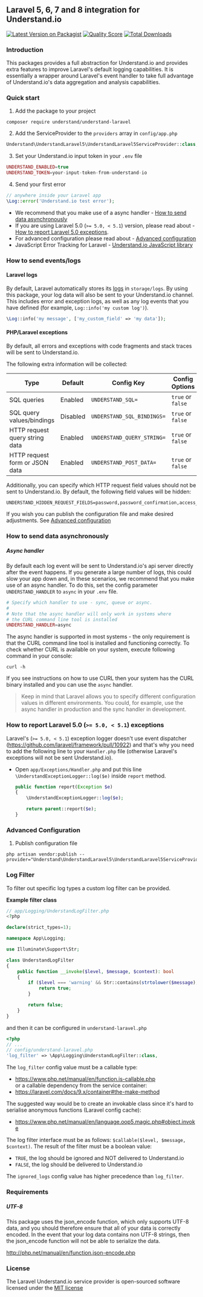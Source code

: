 ## Laravel 5, 6, 7 and 8 integration for Understand.io

[![Latest Version on Packagist](https://img.shields.io/packagist/v/understand/understand-laravel5.svg?style=flat-square)](https://packagist.org/packages/understand/understand-laravel5)
[![Quality Score](https://img.shields.io/scrutinizer/g/understand/understand-laravel5.svg?style=flat-square)](https://scrutinizer-ci.com/g/understand/understand-laravel5)
[![Total Downloads](https://img.shields.io/packagist/dt/understand/understand-laravel5.svg?style=flat-square)](https://packagist.org/packages/understand/understand-laravel5)

### Introduction

This packages provides a full abstraction for Understand.io and provides extra features to improve Laravel's default logging capabilities. It is essentially a wrapper around Laravel's event handler to take full advantage of Understand.io's data aggregation and analysis capabilities.

### Quick start

1. Add the package to your project
    
```
composer require understand/understand-laravel
```

2. Add the ServiceProvider to the `providers` array in `config/app.php`
  
```php
Understand\UnderstandLaravel5\UnderstandLaravel5ServiceProvider::class,
```

3. Set your Understand.io input token in your `.env` file
  
```php
UNDERSTAND_ENABLED=true
UNDERSTAND_TOKEN=your-input-token-from-understand-io
```

4. Send your first error

```php 
// anywhere inside your Laravel app
\Log::error('Understand.io test error');
```

- We recommend that you make use of a async handler - [How to send data asynchronously](#how-to-send-data-asynchronously)  
- If you are using Laravel 5.0 (`>= 5.0, < 5.1`) version, please read about - [How to report Laravel 5.0 exceptions](#how-to-report-laravel-50--50--51-exceptions).
- For advanced configuration please read about - [Advanced configuration](#advanced-configuration)
- JavaScript Error Tracking for Laravel - [Understand.io JavaScript library](https://www.understand.io/docs/1.0/laravel/js)


### How to send events/logs

#### Laravel logs
By default, Laravel automatically stores its [logs](http://laravel.com/docs/errors#logging) in `storage/logs`. By using this package, your log data will also be sent to your Understand.io channel. This includes error and exception logs, as well as any log events that you have defined (for example, `Log::info('my custom log')`).

```php 
\Log::info('my message', ['my_custom_field' => 'my data']);
```
#### PHP/Laravel exceptions
By default, all errors and exceptions with code fragments and stack traces will be sent to Understand.io. 

The following extra information will be collected:

| Type | Default | Config Key | Config Options |
| --- | --- | --- | --- |
| SQL queries | Enabled | `UNDERSTAND_SQL=` | `true` or `false` |
| SQL query values/bindings | Disabled | `UNDERSTAND_SQL_BINDINGS=` | `true` or `false` |
| HTTP request query string data | Enabled | `UNDERSTAND_QUERY_STRING=` | `true` or `false` |
| HTTP request form or JSON data | Enabled | `UNDERSTAND_POST_DATA=` | `true` or `false` |

Additionally, you can specify which HTTP request field values should not be sent to Understand.io.
By default, the following field values will be hidden: 
```
UNDERSTAND_HIDDEN_REQUEST_FIELDS=password,password_confirmation,access_token,secret_key,token,access_key
```

If you wish you can publish the configuration file and make desired adjustments. See [Advanced configuration](#advanced-configuration)

### How to send data asynchronously

##### Async handler
By default each log event will be sent to Understand.io's api server directly after the event happens. If you generate a large number of logs, this could slow your app down and, in these scenarios, we recommend that you make use of an async handler. To do this, set the config parameter `UNDERSTAND_HANDLER` to `async` in your `.env` file.

```php
# Specify which handler to use - sync, queue or async. 
# 
# Note that the async handler will only work in systems where 
# the CURL command line tool is installed
UNDERSTAND_HANDLER=async
```

The async handler is supported in most systems - the only requirement is that the CURL command line tool is installed and functioning correctly. To check whether CURL is available on your system, execute following command in your console:

```
curl -h
```

If you see instructions on how to use CURL then your system has the CURL binary installed and you can use the ```async``` handler.

> Keep in mind that Laravel allows you to specify different configuration values in different environments. You could, for example, use the async handler in production and the sync handler in development.

### How to report Laravel 5.0 (`>= 5.0, < 5.1`) exceptions 

Laravel's (`>= 5.0, < 5.1`) exception logger doesn't use event dispatcher (https://github.com/laravel/framework/pull/10922) and that's why you need to add the following line to your `Handler.php` file (otherwise Laravel's exceptions will not be sent Understand.io).

- Open `app/Exceptions/Handler.php` and put this line `\UnderstandExceptionLogger::log($e)` inside `report` method.
  
  ```php
  public function report(Exception $e)
  {
      \UnderstandExceptionLogger::log($e);

      return parent::report($e);
  }
  ```
 
 
### Advanced Configuration

1. Publish configuration file

```
php artisan vendor:publish --provider="Understand\UnderstandLaravel5\UnderstandLaravel5ServiceProvider"
```

### Log Filter
To filter out specific log types a custom log filter can be provided.

**Example filter class**
```php
// app/Logging/UnderstandLogFilter.php
<?php

declare(strict_types=1);

namespace App\Logging;

use Illuminate\Support\Str;

class UnderstandLogFilter
{
    public function __invoke($level, $message, $context): bool
    {
        if ($level === 'warning' && Str::contains(strtolower($message), 'deprecated')) {
            return true;
        }

        return false;
    }
}
```
and then it can be configured in `understand-laravel.php`
```php
<?php
// ...
// config/understand-laravel.php
'log_filter' => \App\Logging\UnderstandLogFilter::class,
```

The `log_filter` config value must be a callable type:
- https://www.php.net/manual/en/function.is-callable.php  
  or a callable dependency from the service container:
- https://laravel.com/docs/9.x/container#the-make-method

The suggested way would be to create an invokable class since it's hard to serialise anonymous functions (Laravel config cache):
- https://www.php.net/manual/en/language.oop5.magic.php#object.invoke

The log filter interface must be as follows: `$callable($level, $message, $context)`.
The result of the filter must be a boolean value:
- `TRUE`, the log should be ignored and NOT delivered to Understand.io
- `FALSE`, the log should be delivered to Understand.io

The `ignored_logs` config value has higher precedence than `log_filter`.


### Requirements 
##### UTF-8
This package uses the json_encode function, which only supports UTF-8 data, and you should therefore ensure that all of your data is correctly encoded. In the event that your log data contains non UTF-8 strings, then the json_encode function will not be able to serialize the data.

http://php.net/manual/en/function.json-encode.php

### License

The Laravel Understand.io service provider is open-sourced software licensed under the [MIT license](http://opensource.org/licenses/MIT)
